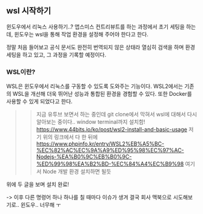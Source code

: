 ## wsl 시작하기

윈도우에서 리눅스 사용하기..?
앱스미스 컨트리뷰트를 하는 과정에서 초기 세팅을 하는데, 윈도우는 wsl을 통해 작업 환경을 설정해 주어야 한다고 한다.

정말 처음 들어보고 공식 문서도 완전히 번역되지 않은 상태라 열심히 검색을 하며 환경 세팅을 하고 있고, 그 과정을 기록할 예정이다. 

### WSL이란?
WSL은 윈도우에서 리눅스를 구동할 수 있도록 도와주는 기능이다. WSL2에서는 기존의 WSL을 개선해 더욱 뛰어난 성능과 통합된 환경을 경험할 수 있다. 또한 Docker를 사용할 수 있게 되었다고 한다.

>> 지금 유투브 보면서 하는 중인데 git clone에서 막혀서 wsl에 대해서 다시 알아보는 중이다.. window terminal까지 설치함!
https://www.44bits.io/ko/post/wsl2-install-and-basic-usage
저기 위의 링크에서 다 한 뒤에
https://www.phpinfo.kr/entry/WSL2%EB%A5%BC-%EC%82%AC%EC%9A%A9%ED%95%98%EC%97%AC-Nodejs-%EA%B0%9C%EB%B0%9C-%ED%99%98%EA%B2%BD-%EC%84%A4%EC%B9%98
여기서 Node 개발 환경 설치하면 될듯

위에 두 글을 보며 설치 완료!

-> 이후 다른 명령어 하나 하나를 칠 때마다 이슈가 생겨 결국 회사 맥북으로 시도해보기로.. 윈도우.. 너무해 ㅜ